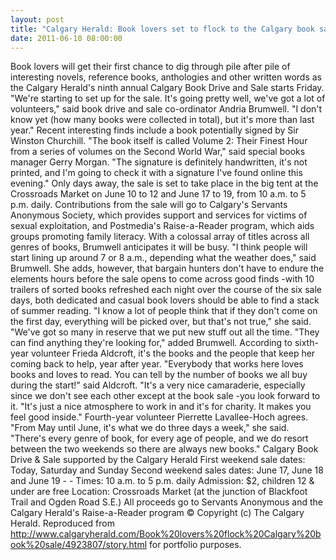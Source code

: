 ```yaml
---
layout: post
title: "Calgary Herald: Book lovers set to flock to the Calgary book sale"
date: 2011-06-10 08:00:00
---
```


Book lovers will get their first chance to dig through pile after pile of interesting novels, reference books, anthologies and other written words as the Calgary Herald's ninth annual Calgary Book Drive and Sale starts Friday. "We're starting to set up for the sale. It's going pretty well, we've got a lot of volunteers," said book drive and sale co-ordinator Andria Brumwell. "I don't know yet (how many books were collected in total), but it's more than last year." Recent interesting finds include a book potentially signed by Sir Winston Churchill. "The book itself is called Volume 2: Their Finest Hour from a series of volumes on the Second World War," said special books manager Gerry Morgan. "The signature is definitely handwritten, it's not printed, and I'm going to check it with a signature I've found online this evening." Only days away, the sale is set to take place in the big tent at the Crossroads Market on June 10 to 12 and June 17 to 19, from 10 a.m. to 5 p.m. daily. Contributions from the sale will go to Calgary's Servants Anonymous Society, which provides support and services for victims of sexual exploitation, and Postmedia's Raise-a-Reader program, which aids groups promoting family literacy. With a colossal array of titles across all genres of books, Brumwell anticipates it will be busy. "I think people will start lining up around 7 or 8 a.m., depending what the weather does," said Brumwell. She adds, however, that bargain hunters don't have to endure the elements hours before the sale opens to come across good finds -with 10 trailers of sorted books refreshed each night over the course of the six sale days, both dedicated and casual book lovers should be able to find a stack of summer reading. "I know a lot of people think that if they don't come on the first day, everything will be picked over, but that's not true," she said. "We've got so many in reserve that we put new stuff out all the time. "They can find anything they're looking for," added Brumwell. According to sixth-year volunteer Frieda Aldcroft, it's the books and the people that keep her coming back to help, year after year. "Everybody that works here loves books and loves to read. You can tell by the number of books we all buy during the start!" said Aldcroft. "It's a very nice camaraderie, especially since we don't see each other except at the book sale -you look forward to it. "It's just a nice atmosphere to work in and it's for charity. It makes you feel good inside." Fourth-year volunteer Pierrette Lavallee-Hoch agrees. "From May until June, it's what we do three days a week," she said. "There's every genre of book, for every age of people, and we do resort between the two weekends so there are always new books." Calgary Book Drive & Sale supported by the Calgary Herald First weekend sale dates: Today, Saturday and Sunday Second weekend sales dates: June 17, June 18 and June 19 - - Times: 10 a.m. to 5 p.m. daily Admission: $2, children 12 & under are free Location: Crossroads Market (at the junction of Blackfoot Trail and Ogden Road S.E.) All proceeds go to Servants Anonymous and the Calgary Herald's Raise-a-Reader program © Copyright (c) The Calgary Herald. Reproduced from http://www.calgaryherald.com/Book%20lovers%20flock%20Calgary%20book%20sale/4923807/story.html for portfolio purposes.